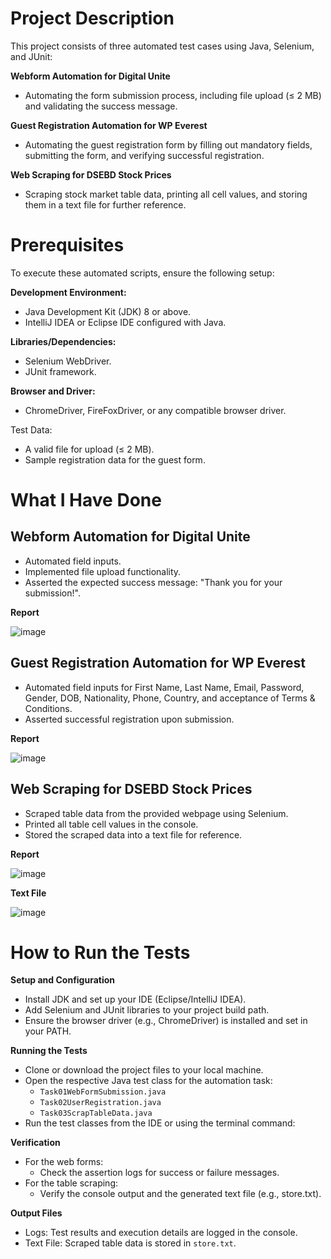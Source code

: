 # Project Description
This project consists of three automated test cases using Java, Selenium, and JUnit:

**Webform Automation for Digital Unite**
- Automating the form submission process, including file upload (≤ 2 MB) and validating the success message.

**Guest Registration Automation for WP Everest**
- Automating the guest registration form by filling out mandatory fields, submitting the form, and verifying successful registration.

**Web Scraping for DSEBD Stock Prices**
- Scraping stock market table data, printing all cell values, and storing them in a text file for further reference.

# Prerequisites
To execute these automated scripts, ensure the following setup:

**Development Environment:**
- Java Development Kit (JDK) 8 or above.
- IntelliJ IDEA or Eclipse IDE configured with Java.

**Libraries/Dependencies:**
- Selenium WebDriver.
- JUnit framework.

**Browser and Driver:**
- ChromeDriver, FireFoxDriver, or any compatible browser driver.

Test Data:
- A valid file for upload (≤ 2 MB).
- Sample registration data for the guest form.

# What I Have Done
## Webform Automation for Digital Unite
- Automated field inputs.
- Implemented file upload functionality.
- Asserted the expected success message: "Thank you for your submission!".

**Report**

![image](https://github.com/user-attachments/assets/f749c97f-c3c6-4cd5-8327-6d1d7cd1d3eb)


## Guest Registration Automation for WP Everest
- Automated field inputs for First Name, Last Name, Email, Password, Gender, DOB, Nationality, Phone, Country, and acceptance of Terms & Conditions.
- Asserted successful registration upon submission.

**Report**

![image](https://github.com/user-attachments/assets/0875c022-ff5d-4462-9415-71c5b6b16a65)


## Web Scraping for DSEBD Stock Prices
- Scraped table data from the provided webpage using Selenium.
- Printed all table cell values in the console.
- Stored the scraped data into a text file for reference.

**Report**

![image](https://github.com/user-attachments/assets/fb67c177-9d6b-4e57-aa71-7d25b5c231d1)

**Text File**

![image](https://github.com/user-attachments/assets/538b9b85-d773-4c3c-ac41-4a78d68fdb69)


# How to Run the Tests
**Setup and Configuration**
- Install JDK and set up your IDE (Eclipse/IntelliJ IDEA).
- Add Selenium and JUnit libraries to your project build path.
- Ensure the browser driver (e.g., ChromeDriver) is installed and set in your PATH.

**Running the Tests**
- Clone or download the project files to your local machine.
- Open the respective Java test class for the automation task:
  - ```Task01WebFormSubmission.java```
  - ```Task02UserRegistration.java```
  - ```Task03ScrapTableData.java```
- Run the test classes from the IDE or using the terminal command:

**Verification**
- For the web forms:
  - Check the assertion logs for success or failure messages.
- For the table scraping:
  - Verify the console output and the generated text file (e.g., store.txt).

**Output Files**
- Logs: Test results and execution details are logged in the console.
- Text File: Scraped table data is stored in ```store.txt```.
